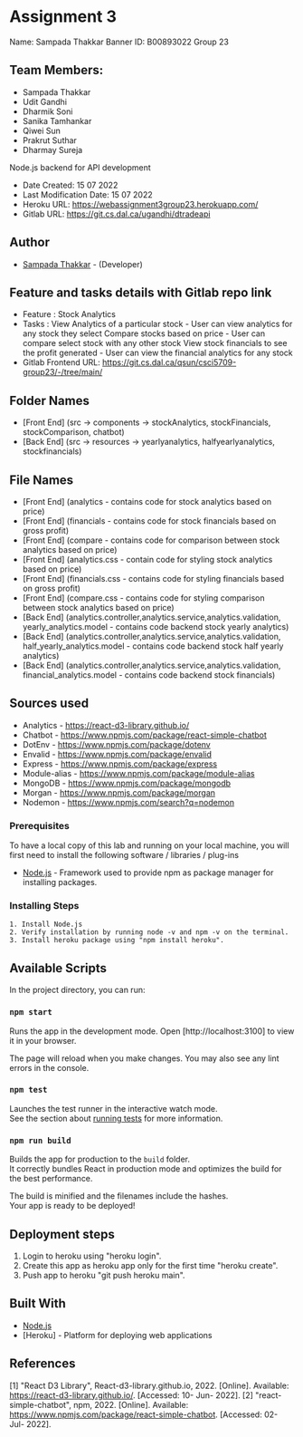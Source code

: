 # Assignment 3

Name: Sampada Thakkar
Banner ID: B00893022
Group 23

## Team Members:

- Sampada Thakkar
- Udit Gandhi
- Dharmik Soni
- Sanika Tamhankar
- Qiwei Sun
- Prakrut Suthar
- Dharmay Sureja

Node.js backend for API development

- Date Created: 15 07 2022
- Last Modification Date: 15 07 2022
- Heroku URL: https://webassignment3group23.herokuapp.com/
- Gitlab URL: https://git.cs.dal.ca/ugandhi/dtradeapi

## Author

- [Sampada Thakkar](sm223034@dal.ca) - (Developer)

## Feature and tasks details with Gitlab repo link
-  Feature : Stock Analytics
- Tasks : View Analytics of a particular stock - User can view analytics for any stock they select
	 Compare stocks based on price - User can compare select stock with any other stock
	 View stock financials to see the profit generated - User can view the financial analytics for any stock
- Gitlab Frontend URL: https://git.cs.dal.ca/qsun/csci5709-group23/-/tree/main/

## Folder Names
- [Front End] (src -> components -> stockAnalytics, stockFinancials, stockComparison, chatbot)
- [Back End] (src -> resources -> yearlyanalytics, halfyearlyanalytics, stockfinancials)

## File Names
- [Front End] (analytics - contains code for stock analytics based on price)
- [Front End] (financials - contains code for stock financials based on gross profit)
- [Front End] (compare - contains code for comparison between stock analytics based on price)
- [Front End] (analytics.css - contain code for styling stock analytics based on price)
- [Front End] (financials.css - contains code for styling financials based on gross profit)
- [Front End] (compare.css - contains code for styling comparison between stock analytics based on price)
- [Back End] (analytics.controller,analytics.service,analytics.validation, yearly_analytics.model - contains code backend stock yearly analytics)
- [Back End] (analytics.controller,analytics.service,analytics.validation, half_yearly_analytics.model - contains code backend stock half yearly analytics)
- [Back End] (analytics.controller,analytics.service,analytics.validation, financial_analytics.model - contains code backend stock financials)

## Sources used

- Analytics - https://react-d3-library.github.io/
- Chatbot - https://www.npmjs.com/package/react-simple-chatbot 
- DotEnv - https://www.npmjs.com/package/dotenv
- Envalid - https://www.npmjs.com/package/envalid
- Express - https://www.npmjs.com/package/express
- Module-alias - https://www.npmjs.com/package/module-alias
- MongoDB - https://www.npmjs.com/package/mongodb
- Morgan - https://www.npmjs.com/package/morgan
- Nodemon - https://www.npmjs.com/search?q=nodemon

### Prerequisites

To have a local copy of this lab and running on your local machine, you will first need to install the following software / libraries / plug-ins

- [Node.js](https://nodejs.org/en/download/) - Framework used to provide npm as package manager for installing packages.

### Installing Steps

```
1. Install Node.js
2. Verify installation by running node -v and npm -v on the terminal.
3. Install heroku package using "npm install heroku".

```

## Available Scripts

In the project directory, you can run:

### `npm start`

Runs the app in the development mode.
Open [http://localhost:3100] to view it in your browser.

The page will reload when you make changes.
You may also see any lint errors in the console.

### `npm test`

Launches the test runner in the interactive watch mode.\
See the section about [running tests](https://facebook.github.io/create-react-app/docs/running-tests) for more information.

### `npm run build`

Builds the app for production to the `build` folder.\
It correctly bundles React in production mode and optimizes the build for the best performance.

The build is minified and the filenames include the hashes.\
Your app is ready to be deployed!

## Deployment steps

1. Login to heroku using "heroku login".
2. Create this app as heroku app only for the first time "heroku create".
3. Push app to heroku "git push heroku main".

## Built With

- [Node.js](https://nodejs.org/en/download/)
- [Heroku] - Platform for deploying web applications

## References
[1] "React D3 Library", React-d3-library.github.io, 2022. [Online]. Available: https://react-d3-library.github.io/. [Accessed: 10- Jun- 2022].
[2] "react-simple-chatbot", npm, 2022. [Online]. Available: https://www.npmjs.com/package/react-simple-chatbot. [Accessed: 02- Jul- 2022].
